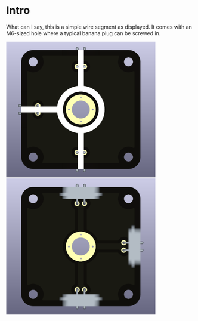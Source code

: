 # Intro  
What can I say, this is a simple wire segment as displayed. It comes with an M6-sized hole where a typical banana plug can be screwed in.

<img src="wire-T-crossing_node-voltage_TOP.png" alt="Circuit Diagram" width="400"> <img src="wire-T-crossing_node-voltage_BOTTOM.png" alt="Circuit Diagram" width="400">
